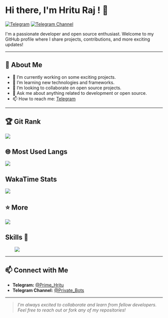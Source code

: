 # Hi there, I'm Hritu Raj ! 👋

[![Telegram](https://img.shields.io/badge/Telegram-Prime%20Hritu-red?logo=telegram)](https://t.me/Prime_Hritu) 
[![Telegram Channel](https://img.shields.io/badge/Channel-Private%20Bots-blue?logo=telegram)](https://t.me/Private_Bots)

I'm a passionate developer and open source enthusiast. Welcome to my GitHub profile where I share projects, contributions, and more exciting updates!

---

## 🚀 About Me

- 🔭 I’m currently working on some exciting projects.
- 🌱 I’m learning new technologies and frameworks.
- 👯 I’m looking to collaborate on open source projects.
- 💬 Ask me about anything related to development or open source.
- 📫 How to reach me: [Telegram](https://t.me/Prime_Hritu)

---

## 🏆 Git Rank

<picture>
  <source
    srcset="https://github-readme-stats.vercel.app/api?username=Prime-Hritu&show_icons=true&theme=onedark&rank_icon=github&card_width=330"
    media="(prefers-color-scheme: dark)"
  />
  <source
    srcset="https://github-readme-stats.vercel.app/api?username=Prime-Hritu&show_icons=true&rank_icon=github&card_width=330"
    media="(prefers-color-scheme: light), (prefers-color-scheme: no-preference)"
  />
  <img src="https://github-readme-stats.vercel.app/api?username=Prime-Hritu&show_icons=true&rank_icon=github&card_width=330" />
</picture>

## 🌐 Most Used Langs

<picture>
  <source
    srcset="https://github-readme-stats.vercel.app/api/top-langs/?username=Prime-Hritu&layout=donut&theme=onedark&card_width=200"
    media="(prefers-color-scheme: dark)"
  />
  <source
    srcset="https://github-readme-stats.vercel.app/api/top-langs/?username=Prime-Hritu&layout=donut&card_width=200"
    media="(prefers-color-scheme: light), (prefers-color-scheme: no-preference)"
  />
  <img src="https://github-readme-stats.vercel.app/api/top-langs/?username=Prime-Hritu&layout=donut&card_width=200" />
</picture>

## WakaTime Stats

<picture>
  <source
    srcset="https://github-readme-stats.vercel.app/api/wakatime?username=Prime_Hritu&theme=onedark"
    media="(prefers-color-scheme: dark)"
  />
  <source
    srcset="https://github-readme-stats.vercel.app/api/wakatime?username=Prime_Hritu"
    media="(prefers-color-scheme: light), (prefers-color-scheme: no-preference)"
  />
  <img src="https://github-readme-stats.vercel.app/api/wakatime?username=Prime_Hritu" />
</picture>


## ⭐ More

<picture>
  <source
    srcset="https://github-widgetbox.vercel.app/api/profile?username=Prime-Hritu&data=followers%2Crepositories%2Cstars%2Ccommits&theme=oblivion"
    media="(prefers-color-scheme: dark)"
  />
  <source
    srcset="https://github-widgetbox.vercel.app/api/profile?username=Prime-Hritu&data=followers%2Crepositories%2Cstars%2Ccommits&theme=default"
    media="(prefers-color-scheme: light), (prefers-color-scheme: no-preference)"
  />
  <img src="https://github-widgetbox.vercel.app/api/profile?username=Prime-Hritu&data=followers%2Crepositories%2Cstars%2Ccommits&theme=default" />
</picture>

## Skills 🥲

<div style="margin-left: 30px;">
  <picture>
    <source
      srcset="https://skillicons.dev/icons?i=html%2Cjs%2Cpython%2Ccss%2Cvscode%2Cnodejs%2Cmongodb%2Cbash%2Cphp%2Clinux&theme=dark&perline=5"
      media="(prefers-color-scheme: dark)"
    />
    <source
      srcset="https://skillicons.dev/icons?i=html%2Cjs%2Cpython%2Ccss%2Cvscode%2Cnodejs%2Cmongodb%2Cbash%2Cphp%2Clinux&theme=light&perline=5"
      media="(prefers-color-scheme: light), (prefers-color-scheme: no-preference)"
    />
    <img src="https://skillicons.dev/icons?i=html%2Cjs%2Cpython%2Ccss%2Cvscode%2Cnodejs%2Cmongodb%2Cbash%2Cphp%2Clinux&theme=light&perline=5" />
  </picture>
</div>


---

## 📫 Connect with Me

- **Telegram:** [@Prime_Hritu](https://t.me/Prime_Hritu)
- **Telegram Channel:** [@Private_Bots](https://t.me/Private_Bots)

---

> *I'm always excited to collaborate and learn from fellow developers. Feel free to reach out or fork any of my repositories!*

